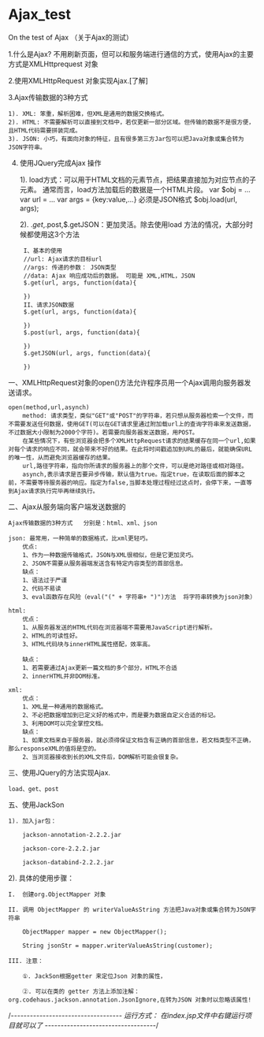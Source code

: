 # Ajax_test
On the test of Ajax  （关于Ajax的测试）

1.什么是Ajax? 不用刷新页面，但可以和服务端进行通信的方式，使用Ajax的主要方式是XMLHttprequest 对象

2.使用XMLHttpRequest 对象实现Ajax.[了解]

3.Ajax传输数据的3种方式

	1). XML: 笨重，解析困难，但XML是通用的数据交换格式。
	2). HTML: 不需要解析可以直接到文档中，若仅更新一部分区域。但传输的数据不是很方便，且HTML代码需要拼装完成。
	3). JSON: 小巧，有面向对象的特征，且有很多第三方Jar包可以把Java对象或集合转为JSON字符串。

4. 使用JQuery完成Ajax 操作

	1). load方式：可以用于HTML文档的元素节点，把结果直接加为对应节点的子元素。
	通常而言，load方法加载后的数据是一个HTML片段。
	var $obj = ...
	var url = ...
	var args = {key:value,...}	必须是JSON格式
	$obj.load(url, args);

	2).  $.get,$.post,$.getJSON：更加灵活。除去使用load 方法的情况，大部分时候都使用这3个方法
	
		I、基本的使用
		//url: Ajax请求的目标url
		//args: 传递的参数： JSON类型
		//data: Ajax 响应成功后的数据。 可能是 XML,HTML，JSON
		$.get(url, args, function(data){
		
		})
		II、请求JSON数据
		$.get(url, args, function(data){
		
		})
		$.post(url, args, function(data){
		
		})
		$.getJSON(url, args, function(data){
		
		})

一、XMLHttpRequest对象的open()方法允许程序员用一个Ajax调用向服务器发送请求。

	open(method,url,asynch)
		method: 请求类型，类似"GET"或"POST"的字符串，若只想从服务器检索一个文件，而不需要发送任何数据，使用GET(可以在GET请求里通过附加载url上的查询字符串来发送数据，不过数据大小限制为2000个字符)。若需要向服务器发送数据，用POST。
		在某些情况下，有些浏览器会把多个XMLHttpRequest请求的结果缓存在同一个url,如果对每个请求的响应不同，就会带来不好的结果。在此将时间戳追加到URL的最后，就能确保URL的唯一性，从而避免浏览器缓存的结果。
		url,路径字符串，指向你所请求的服务器上的那个文件，可以是绝对路径或相对路径。	
		asynch,表示请求是否要异步传输，默认值为true。指定true，在读取后面的脚本之前，不需要等待服务器的响应。指定为false,当脚本处理过程经过这点时，会停下来，一直等到Ajax请求执行完毕再继续执行。


二、Ajax从服务端向客户端发送数据的

	Ajax传输数据的3种方式   分别是：html、xml、json

	json: 最常用，一种简单的数据格式，比xml更轻巧。
	    优点: 
		1、作为一种数据传输格式，JSON与XML很相似，但是它更加灵巧。
		2、JSON不需要从服务器端发送含有特定内容类型的首部信息。
	    缺点： 
		1、语法过于严谨
		2、代码不易读
		3、eval函数存在风险（eval("(" + 字符串+ ")")方法  将字符串转换为json对象）

	html: 
	    优点：
		1、从服务器发送的HTML代码在浏览器端不需要用JavaScript进行解析。
		2、HTML的可读性好。
		3、HTML代码块与innerHTML属性搭配，效率高。

	    缺点：  
		1、若需要通过Ajax更新一篇文档的多个部分，HTML不合适
		2、innerHTML并非DOM标准。

	xml:  
	    优点：	
		1、XML是一种通用的数据格式。
		2、不必把数据增加到已定义好的格式中，而是要为数据自定义合适的标记。
		3、利用DOM可以完全掌控文档。
	    缺点：  
		1、如果文档来自于服务器，就必须得保证文档含有正确的首部信息，若文档类型不正确，那么responseXML的值将是空的。
		2、当浏览器接收到长的XML文件后，DOM解析可能会很复杂。
		   
	    	
三、使用JQuery的方法实现Ajax.

	load、get、post


五、使用JackSon

	1). 加入jar包：

		jackson-annotation-2.2.2.jar

		jackson-core-2.2.2.jar

		jackson-databind-2.2.2.jar


2). 具体的使用步骤：

	I.  创建org.ObjectMapper 对象

	II. 调用 ObjectMapper 的 writerValueAsString 方法把Java对象或集合转为JSON字符串

		ObjectMapper mapper = new ObjectMapper();

		String jsonStr = mapper.writerValueAsString(customer);

	III. 注意：

		①. JackSon根据getter 来定位Json 对象的属性，

		②. 可以在类的 getter 方法上添加注解：org.codehaus.jackson.annotation.JsonIgnore,在转为JSON 对象时以忽略该属性!


/*-----------------------------------
运行方式： 在index.jsp文件中右键运行项目就可以了
-----------------------------------*/
